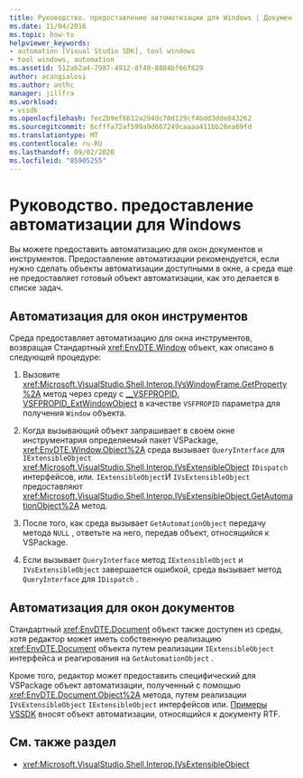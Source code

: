 ```yaml
---
title: Руководство. предоставление автоматизации для Windows | Документация Майкрософт
ms.date: 11/04/2016
ms.topic: how-to
helpviewer_keywords:
- automation [Visual Studio SDK], tool windows
- tool windows, automation
ms.assetid: 512ab2a4-7987-4912-8f40-8804bf66f829
author: acangialosi
ms.author: anthc
manager: jillfra
ms.workload:
- vssdk
ms.openlocfilehash: fec2b9ef6612a294dc70d129cf4bdd3dde843262
ms.sourcegitcommit: 6cfffa72af599a9d667249caaaa411bb28ea69fd
ms.translationtype: MT
ms.contentlocale: ru-RU
ms.lasthandoff: 09/02/2020
ms.locfileid: "85905255"
---
```

# <a name="how-to-provide-automation-for-windows"></a>Руководство. предоставление автоматизации для Windows

Вы можете предоставить автоматизацию для окон документов и инструментов. Предоставление автоматизации рекомендуется, если нужно сделать объекты автоматизации доступными в окне, а среда еще не предоставляет готовый объект автоматизации, как это делается в списке задач.

## <a name="automation-for-tool-windows"></a>Автоматизация для окон инструментов

Среда предоставляет автоматизацию для окна инструментов, возвращая Стандартный <xref:EnvDTE.Window> объект, как описано в следующей процедуре:

1. Вызовите <xref:Microsoft.VisualStudio.Shell.Interop.IVsWindowFrame.GetProperty%2A> метод через среду с [__VSFPROPID. VSFPROPID_ExtWindowObject](<xref:Microsoft.VisualStudio.Shell.Interop.__VSFPROPID.VSFPROPID_ExtWindowObject>) в качестве `VSFPROPID` параметра для получения `Window` объекта.

2. Когда вызывающий объект запрашивает в своем окне инструментария определяемый пакет VSPackage, <xref:EnvDTE.Window.Object%2A> среда вызывает `QueryInterface` для `IExtensibleObject` <xref:Microsoft.VisualStudio.Shell.Interop.IVsExtensibleObject> `IDispatch` интерфейсов, или. `IExtensibleObject`И `IVsExtensibleObject` предоставляют <xref:Microsoft.VisualStudio.Shell.Interop.IVsExtensibleObject.GetAutomationObject%2A> метод.

3. После того, как среда вызывает `GetAutomationObject` передачу метода `NULL` , ответьте на него, передав объект, относящийся к VSPackage.

4. Если вызывает `QueryInterface` метод `IExtensibleObject` и `IVsExtensibleObject` завершается ошибкой, среда вызывает метод `QueryInterface` для `IDispatch` .

## <a name="automation-for-document-windows"></a>Автоматизация для окон документов

Стандартный <xref:EnvDTE.Document> объект также доступен из среды, хотя редактор может иметь собственную реализацию <xref:EnvDTE.Document> объекта путем реализации `IExtensibleObject` интерфейса и реагирования на `GetAutomationObject` .

Кроме того, редактор может предоставить специфический для VSPackage объект автоматизации, полученный с помощью <xref:EnvDTE.Document.Object%2A> метода, путем реализации `IVsExtensibleObject` `IExtensibleObject` интерфейсов или. [Примеры VSSDK](https://github.com/Microsoft/VSSDK-Extensibility-Samples) вносят объект автоматизации, относящийся к документу RTF.

## <a name="see-also"></a>См. также раздел

- <xref:Microsoft.VisualStudio.Shell.Interop.IVsExtensibleObject>
